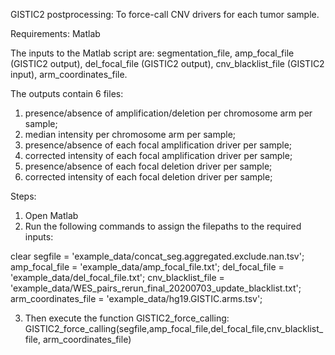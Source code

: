 GISTIC2 postprocessing: To force-call CNV drivers for each tumor sample.


Requirements: Matlab

The inputs to the Matlab script are: segmentation_file, amp_focal_file (GISTIC2 output), del_focal_file (GISTIC2 output), cnv_blacklist_file (GISTIC2 input), arm_coordinates_file. 

The outputs contain 6 files:
1. presence/absence of amplification/deletion per chromosome arm per sample;
2. median intensity per chromosome arm per sample;
3. presence/absence of each focal amplification driver per sample; 
4. corrected intensity of each focal amplification driver per sample;
5. presence/absence of each focal deletion driver per sample;
6. corrected intensity of each focal deletion driver per sample;

Steps:

1. Open Matlab
2. Run the following commands to assign the filepaths to the required inputs:

clear
segfile = 'example_data/concat_seg.aggregated.exclude.nan.tsv';
amp_focal_file = 'example_data/amp_focal_file.txt';
del_focal_file = 'example_data/del_focal_file.txt';
cnv_blacklist_file = 'example_data/WES_pairs_rerun_final_20200703_update_blacklist.txt';
arm_coordinates_file = 'example_data/hg19.GISTIC.arms.tsv';

3. Then execute the function GISTIC2_force_calling:
GISTIC2_force_calling(segfile,amp_focal_file,del_focal_file,cnv_blacklist_file, arm_coordinates_file)